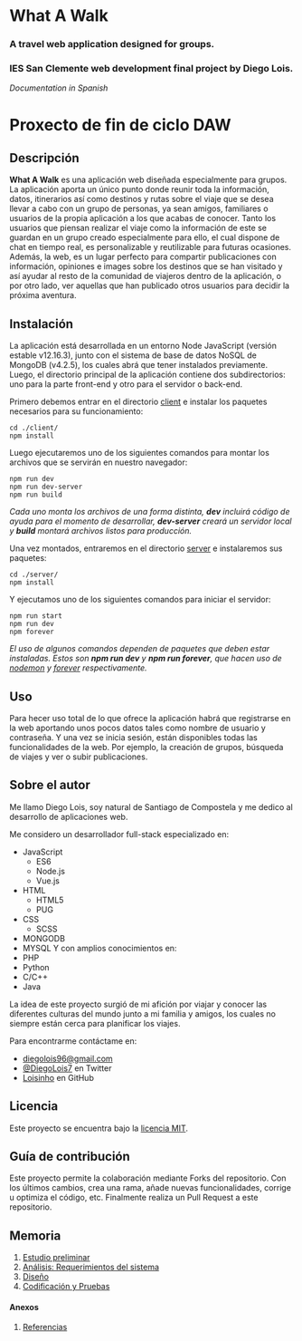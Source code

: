 # What A Walk

### A travel web application designed for groups.

### IES San Clemente web development final project by Diego Lois.

*Documentation in Spanish*

# Proxecto de fin de ciclo DAW

## Descripción

**What A Walk** es una aplicación web diseñada especialmente para grupos. La aplicación aporta un único punto donde reunir toda la información, datos, itinerarios así como destinos y rutas sobre el viaje que se desea llevar a cabo con un grupo de personas, ya sean amigos, familiares o usuarios de la propia aplicación a los que acabas de conocer. Tanto los usuarios que piensan realizar el viaje como la información de este se guardan en un grupo creado especialmente para ello, el cual dispone de chat en tiempo real, es personalizable y reutilizable para futuras ocasiones. Además, la web, es un lugar perfecto para compartir publicaciones con información, opiniones e images sobre los destinos que se han visitado y así ayudar al resto de la comunidad de viajeros dentro de la aplicación, o por otro lado, ver aquellas que han publicado otros usuarios para decidir la próxima aventura.

## Instalación

La aplicación está desarrollada en un entorno Node JavaScript (versión estable v12.16.3), junto con el sistema de base de datos NoSQL de MongoDB (v4.2.5), los cuales abrá que tener instalados previamente.
Luego, el directorio principal de la aplicación contiene dos subdirectorios: uno para la parte front-end y otro para el servidor o back-end.

Primero debemos entrar en el directorio [client](https://github.com/Loisinho/whatawalk/tree/master/client) e instalar los paquetes necesarios para su funcionamiento:
```
cd ./client/
npm install
```
Luego ejecutaremos uno de los siguientes comandos para montar los archivos que se servirán en nuestro navegador:
```
npm run dev
npm run dev-server
npm run build
```
*Cada uno monta los archivos de una forma distinta, **dev** incluirá código de ayuda para el momento de desarrollar, **dev-server** creará un servidor local y **build** montará archivos listos para producción.*

Una vez montados, entraremos en el directorio [server](https://github.com/Loisinho/whatawalk/tree/master/server) e instalaremos sus paquetes:
```
cd ./server/
npm install
```
Y ejecutamos uno de los siguientes comandos para iniciar el servidor:
```
npm run start
npm run dev
npm forever
```
*El uso de algunos comandos dependen de paquetes que deben estar instaladas. Estos son **npm run dev** y **npm run forever**, que hacen uso de [nodemon](https://www.npmjs.com/package/nodemon) y [forever](https://www.npmjs.com/package/forever) respectivamente.*

## Uso

Para hecer uso total de lo que ofrece la aplicación habrá que registrarse en la web aportando unos pocos datos tales como nombre de usuario y contraseña. Y una vez se inicia sesión, están disponibles todas las funcionalidades de la web. Por ejemplo, la creación de grupos, búsqueda de viajes y ver o subir publicaciones.

## Sobre el autor

Me llamo Diego Lois, soy natural de Santiago de Compostela y me dedico al desarrollo de aplicaciones web.

Me considero un desarrollador full-stack especializado en:
- JavaScript
    - ES6
    - Node.js
    - Vue.js
- HTML
    - HTML5
    - PUG
- CSS
    - SCSS
- MONGODB
- MYSQL
Y con amplios conocimientos en:
- PHP
- Python
- C/C++
- Java

La idea de este proyecto surgió de mi afición por viajar y conocer las diferentes culturas del mundo junto a mi familia y amigos, los cuales no siempre están cerca para planificar los viajes.

Para encontrarme contáctame en:
- diegolois96@gmail.com
- [@DiegoLois7](https://twitter.com/DiegoLois7) en Twitter
- [Loisinho](https://github.com/Loisinho) en GitHub

## Licencia

Este proyecto se encuentra bajo la [licencia MIT](https://github.com/Loisinho/whatawalk/blob/master/LICENSE).

## Guía de contribución

Este proyecto permite la colaboración mediante Forks del repositorio. Con los últimos cambios, crea una rama, añade nuevas funcionalidades, corrige u optimiza el código, etc. Finalmente realiza un Pull Request a este repositorio.

## Memoria

1. [Estudio preliminar](doc/templates/1_estudio_preliminar.md)
2. [Análisis: Requerimientos del sistema](doc/templates/2_analisis.md)
3. [Diseño](doc/templates/3_diseño.md)
4. [Codificación y Pruebas](doc/templates/4_codificacion_probas.md)

#### Anexos
1. [Referencias](doc/templates/a1_referencias.md)

